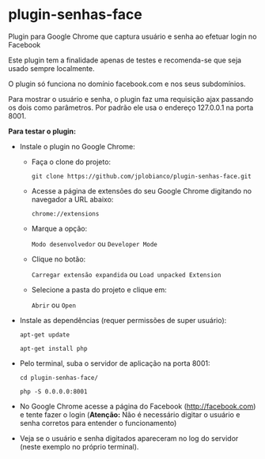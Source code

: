 # plugin-senhas-face
Plugin para Google Chrome que captura usuário e senha ao efetuar login no Facebook

Este plugin tem a finalidade apenas de testes e recomenda-se que seja usado sempre localmente.

O plugin só funciona no domínio facebook.com e nos seus subdomínios.

Para mostrar o usuário e senha, o plugin faz uma requisição ajax passando os dois como parâmetros. Por padrão ele usa o endereço 127.0.0.1 na porta 8001.

**Para testar o plugin:**

- Instale o plugin no Google Chrome:

  - Faça o clone do projeto:

     `git clone https://github.com/jplobianco/plugin-senhas-face.git`

  - Acesse a página de extensões do seu Google Chrome digitando no navegador a URL abaixo:

    `chrome://extensions` 
    
  - Marque a opção:
  
    `Modo desenvolvedor` ou `Developer Mode`
  
  - Clique no botão:
  
    `Carregar extensão expandida` ou `Load unpacked Extension`
  
  - Selecione a pasta do projeto e clique em:
  
    `Abrir` ou `Open`

- Instale as dependências (requer permissões de super usuário):

  `apt-get update`

  `apt-get install php`

- Pelo terminal, suba o servidor de aplicação na porta 8001:

  `cd plugin-senhas-face/`

  `php -S 0.0.0.0:8001`

- No Google Chrome acesse a página do Facebook (http://facebook.com) e tente fazer o login (**Atenção:** Não é necessário digitar o usuário e senha corretos para entender o funcionamento)

- Veja se o usuário e senha digitados apareceram no log do servidor (neste exemplo no próprio terminal).

